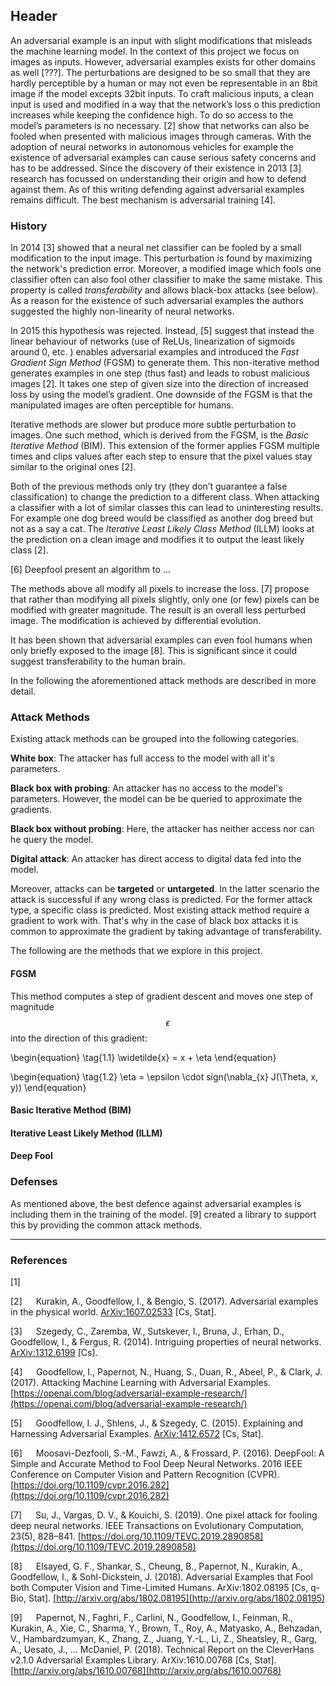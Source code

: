 

## Header


An adversarial example is an input with slight modifications that misleads the machine learning model. In the context of this project we focus on images as inputs. However, adversarial examples exists for other domains as well [???]. The perturbations are designed to be so small that they are hardly perceptible by a human or may not even be representable in an 8bit image if the model excepts 32bit inputs. To craft malicious inputs, a clean input is used and modified in a way that the network’s loss o this prediction increases while keeping the confidence high. To do so access to the model’s parameters is no necessary. [2] show that networks can also be fooled when presented with malicious images through cameras. With the adoption of neural networks in autonomous vehicles for example the existence of adversarial examples can cause serious safety concerns and has to be addressed. Since the discovery of their existence in 2013 [3] research has focussed on understanding their origin and how to defend against them. As of this writing defending against adversarial examples remains difficult. The best mechanism is adversarial training [4].

### History
In 2014 [3] showed that a neural net classifier can be fooled by a small modification to the input image. This perturbation is found by maximizing the network's prediction error. Moreover, a modified image which fools one classifier often can also fool other classifier to make the same mistake. This property is called *transferability* and allows black-box attacks (see below). As a reason for the existence of such adversarial examples the authors suggested the highly non-linearity of neural networks.

In 2015 this hypothesis was rejected. Instead, [5] suggest that instead the linear behaviour of networks (use of ReLUs, linearization of sigmoids around 0, etc. ) enables adversarial examples and introduced the *Fast Gradient Sign Method* (FGSM) to generate them. This non-iterative method generates examples in one step (thus fast) and leads to robust malicious images [2]. It takes one step of given size into the direction of increased loss by using the model’s gradient. One downside of the FGSM is that the manipulated images are often perceptible for humans. 

Iterative methods are slower but produce more subtle perturbation to images. One such method, which is derived from the FGSM, is the *Basic Iterative Method* (BIM). This extension of the former applies FGSM multiple times and clips values after each step to ensure that the pixel values stay similar to the original ones [2].

Both of the previous methods only try (they don’t guarantee a false classification) to change the prediction to a different class. When attacking a classifier with a lot of similar classes this can lead to uninteresting results. For example one dog breed would be classified as another dog breed but not as a say a cat. The *Iterative Least Likely Class Method* (ILLM) looks at the prediction on a clean image and modifies it to output the least likely class [2].

[6] Deepfool present an algorithm to …

The methods above all modify all pixels to increase the loss. [7] propose that rather than modifying all pixels slightly, only one (or few) pixels can be modified with greater magnitude. The result is an overall less perturbed image. The modification is achieved by differential evolution.

It has been shown that adversarial examples can even fool humans when only briefly exposed to the image [8]. This is significant since it could suggest transferability to the human brain.

In the following the aforementioned attack methods are described in more detail.


### Attack Methods
Existing attack methods can be grouped into the following categories.

**White box**: The attacker has full access to the model with all it's parameters.

**Black box with probing**: An attacker has no access to the model's parameters. However, the model can be be queried to approximate the gradients.


**Black box without probing**: Here, the attacker has neither access nor can he query the model.

**Digital attack**: An attacker has direct access to digital data fed into the model.

Moreover, attacks can be **targeted** or **untargeted**. In the latter scenario the attack is successful if any wrong class is predicted. For the former attack type, a specific class is predicted. Most existing attack method require a gradient to work with. That's why in the case of black box attacks it is common to approximate the gradient by taking advantage of transferability.

The following are the methods that we explore in this project.

#### FGSM
This method computes a step of gradient descent and moves one step of magnitude $$\epsilon$$ into the direction of this gradient:

\begin{equation}
\tag{1.1}
\widetilde{x} = x + \eta
\end{equation}

\begin{equation}
\tag{1.2}
\eta = \epsilon \cdot sign(\nabla_{x} J(\Theta, x, y))
\end{equation}


#### Basic Iterative Method (BIM)



#### Iterative Least Likely Method (ILLM)



#### Deep Fool



### Defenses
As mentioned above, the best defence against adversarial examples is including them in the training of the model. [9] created a library to support this by providing the common attack methods.




--------
### References

[1]

[2] &emsp; Kurakin, A., Goodfellow, I., & Bengio, S. (2017). Adversarial examples in the physical world. [ArXiv:1607.02533](http://arxiv.org/abs/1607.02533) [Cs, Stat].

[3] &emsp; Szegedy, C., Zaremba, W., Sutskever, I., Bruna, J., Erhan, D., Goodfellow, I., & Fergus, R. (2014). Intriguing properties of neural networks. [ArXiv:1312.6199](http://arxiv.org/abs/1312.6199) [Cs].

[4] &emsp; Goodfellow, I., Papernot, N., Huang, S., Duan, R., Abeel, P., & Clark, J. (2017). Attacking Machine Learning with Adversarial Examples. [https://openai.com/blog/adversarial-example-research/](https://openai.com/blog/adversarial-example-research/)

[5] &emsp; Goodfellow, I. J., Shlens, J., & Szegedy, C. (2015). Explaining and Harnessing Adversarial Examples. [ArXiv:1412.6572](http://arxiv.org/abs/1412.6572) [Cs, Stat].

[6] &emsp; Moosavi-Dezfooli, S.-M., Fawzi, A., & Frossard, P. (2016). DeepFool: A Simple and Accurate Method to Fool Deep Neural Networks. 2016 IEEE Conference on Computer Vision and Pattern Recognition (CVPR). [https://doi.org/10.1109/cvpr.2016.282](https://doi.org/10.1109/cvpr.2016.282)

[7] &emsp; Su, J., Vargas, D. V., & Kouichi, S. (2019). One pixel attack for fooling deep neural networks. IEEE Transactions on Evolutionary Computation, 23(5), 828–841. [https://doi.org/10.1109/TEVC.2019.2890858](https://doi.org/10.1109/TEVC.2019.2890858)

[8] &emsp; Elsayed, G. F., Shankar, S., Cheung, B., Papernot, N., Kurakin, A., Goodfellow, I., & Sohl-Dickstein, J. (2018). Adversarial Examples that Fool both Computer Vision and Time-Limited Humans. ArXiv:1802.08195 [Cs, q-Bio, Stat]. [http://arxiv.org/abs/1802.08195](http://arxiv.org/abs/1802.08195)

[9] &emsp; Papernot, N., Faghri, F., Carlini, N., Goodfellow, I., Feinman, R., Kurakin, A., Xie, C., Sharma, Y., Brown, T., Roy, A., Matyasko, A., Behzadan, V., Hambardzumyan, K., Zhang, Z., Juang, Y.-L., Li, Z., Sheatsley, R., Garg, A., Uesato, J., … McDaniel, P. (2018). Technical Report on the CleverHans v2.1.0 Adversarial Examples Library. ArXiv:1610.00768 [Cs, Stat]. [http://arxiv.org/abs/1610.00768](http://arxiv.org/abs/1610.00768)